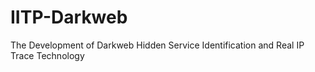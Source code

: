 # IITP-Darkweb
The Development of Darkweb Hidden Service Identification and Real  IP Trace Technology 
